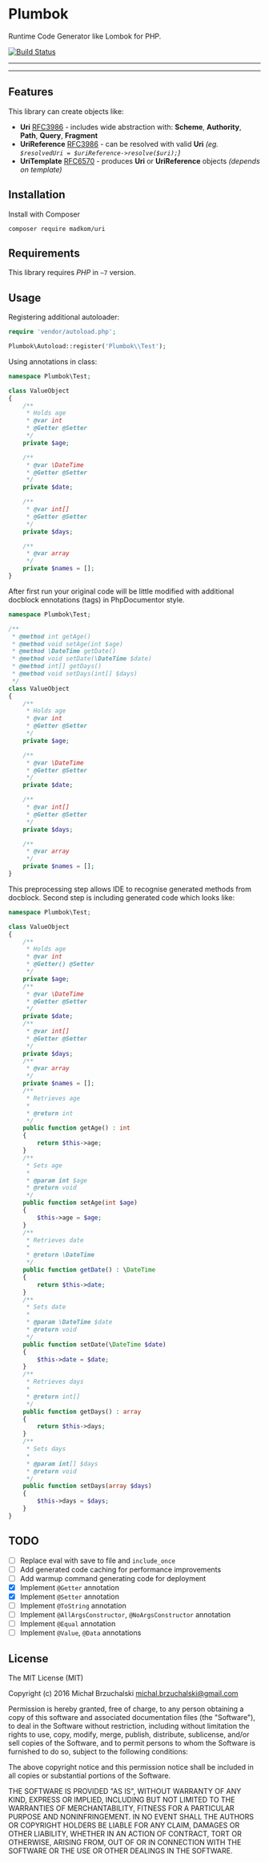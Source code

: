 Plumbok
=======

Runtime Code Generator like Lombok for PHP.

[![Build Status](https://travis-ci.org/plumbok/plumbok.svg?branch=master)](https://travis-ci.org/plumbok/plumbok)

---

---

## Features

This library can create objects like:

* **Uri** [RFC3986](https://tools.ietf.org/html/rfc3986) - includes wide abstraction with: **Scheme**, **Authority**, **Path**, **Query**, **Fragment**
* **UriReference** [RFC3986](https://tools.ietf.org/html/rfc3986) - can be resolved with valid **Uri** _(eg. `$resolvedUri = $uriReference->resolve($uri);`)_
* **UriTemplate** [RFC6570](https://tools.ietf.org/html/rfc6570) - produces **Uri** or **UriReference** objects _(depends on template)_


## Installation

Install with Composer

```
composer require madkom/uri
```

## Requirements

This library requires *PHP* in `~7` version.

## Usage

Registering additional autoloader:

```php
require 'vendor/autoload.php';

Plumbok\Autoload::register('Plumbok\\Test');
```

Using annotations in class:

```php
namespace Plumbok\Test;

class ValueObject
{
    /**
     * Holds age
     * @var int
     * @Getter @Setter
     */
    private $age;

    /**
     * @var \DateTime
     * @Getter @Setter
     */
    private $date;

    /**
     * @var int[]
     * @Getter @Setter
     */
    private $days;

    /**
     * @var array
     */
    private $names = [];
}
```

After first run your original code will be little modified with 
additional docblock ennotations (tags) in PhpDocumentor style.

```php
namespace Plumbok\Test;

/**
 * @method int getAge() 
 * @method void setAge(int $age) 
 * @method \DateTime getDate() 
 * @method void setDate(\DateTime $date) 
 * @method int[] getDays() 
 * @method void setDays(int[] $days) 
 */
class ValueObject
{
    /**
     * Holds age
     * @var int
     * @Getter @Setter
     */
    private $age;

    /**
     * @var \DateTime
     * @Getter @Setter
     */
    private $date;

    /**
     * @var int[]
     * @Getter @Setter
     */
    private $days;

    /**
     * @var array
     */
    private $names = [];
}
```

This preprocessing step allows IDE to recognise generated methods from docblock.
Second step is including generated code which looks like:

```php
namespace Plumbok\Test;

class ValueObject
{
    /**
     * Holds age
     * @var int
     * @Getter() @Setter
     */
    private $age;
    /**
     * @var \DateTime
     * @Getter @Setter
     */
    private $date;
    /**
     * @var int[]
     * @Getter @Setter
     */
    private $days;
    /**
     * @var array
     */
    private $names = [];
    /**
     * Retrieves age
     *
     * @return int 
     */
    public function getAge() : int
    {
        return $this->age;
    }
    /**
     * Sets age
     *
     * @param int $age
     * @return void 
     */
    public function setAge(int $age)
    {
        $this->age = $age;
    }
    /**
     * Retrieves date
     *
     * @return \DateTime 
     */
    public function getDate() : \DateTime
    {
        return $this->date;
    }
    /**
     * Sets date
     *
     * @param \DateTime $date
     * @return void 
     */
    public function setDate(\DateTime $date)
    {
        $this->date = $date;
    }
    /**
     * Retrieves days
     *
     * @return int[] 
     */
    public function getDays() : array
    {
        return $this->days;
    }
    /**
     * Sets days
     *
     * @param int[] $days
     * @return void 
     */
    public function setDays(array $days)
    {
        $this->days = $days;
    }
}
```

## TODO

* [ ] Replace eval with save to file and `include_once`
* [ ] Add generated code caching for performance improvements
* [ ] Add warmup command generating code for deployment
* [x] Implement `@Getter` annotation
* [x] Implement `@Setter` annotation
* [ ] Implement `@ToString` annotation
* [ ] Implement `@AllArgsConstructor`, `@NoArgsConstructor` annotation
* [ ] Implement `@Equal` annotation
* [ ] Implement `@Value`, `@Data` annotations

## License

The MIT License (MIT)

Copyright (c) 2016 Michał Brzuchalski <michal.brzuchalski@gmail.com>

Permission is hereby granted, free of charge, to any person obtaining a copy
of this software and associated documentation files (the "Software"), to deal
in the Software without restriction, including without limitation the rights
to use, copy, modify, merge, publish, distribute, sublicense, and/or sell
copies of the Software, and to permit persons to whom the Software is
furnished to do so, subject to the following conditions:

The above copyright notice and this permission notice shall be included in
all copies or substantial portions of the Software.

THE SOFTWARE IS PROVIDED "AS IS", WITHOUT WARRANTY OF ANY KIND, EXPRESS OR
IMPLIED, INCLUDING BUT NOT LIMITED TO THE WARRANTIES OF MERCHANTABILITY,
FITNESS FOR A PARTICULAR PURPOSE AND NONINFRINGEMENT. IN NO EVENT SHALL THE
AUTHORS OR COPYRIGHT HOLDERS BE LIABLE FOR ANY CLAIM, DAMAGES OR OTHER
LIABILITY, WHETHER IN AN ACTION OF CONTRACT, TORT OR OTHERWISE, ARISING FROM,
OUT OF OR IN CONNECTION WITH THE SOFTWARE OR THE USE OR OTHER DEALINGS IN
THE SOFTWARE.